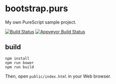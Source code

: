 # bootstrap.purs

My own PureScript sample project.

[![Build Status](https://travis-ci.org/aratama/bootstrap.purs.svg?branch=master)](https://travis-ci.org/aratama/bootstrap.purs)
[![Appveyor Build Status](https://ci.appveyor.com/api/projects/status/github/aratama/bootstrap.purs?branch=master&svg=true)](https://ci.appveyor.com/project/aratama/bootstrap-purs)

## build

```
npm install
npm run bower
npm run build
```

Then, open `public/index.html` in your Web browser.
